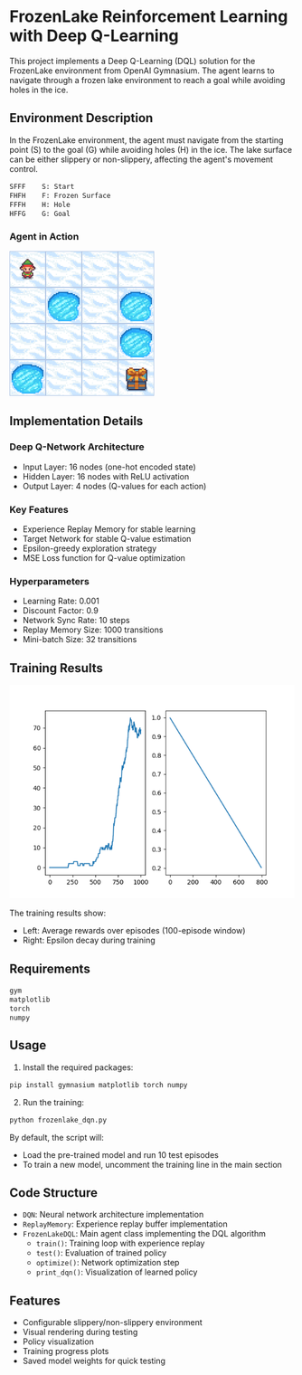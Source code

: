 # FrozenLake Reinforcement Learning with Deep Q-Learning

This project implements a Deep Q-Learning (DQL) solution for the FrozenLake environment from OpenAI Gymnasium. The agent learns to navigate through a frozen lake environment to reach a goal while avoiding holes in the ice.

## Environment Description

In the FrozenLake environment, the agent must navigate from the starting point (S) to the goal (G) while avoiding holes (H) in the ice. The lake surface can be either slippery or non-slippery, affecting the agent's movement control.

```
SFFF    S: Start
FHFH    F: Frozen Surface
FFFH    H: Hole
HFFG    G: Goal
```

### Agent in Action
![Agent Navigation](frozen_lake.gif)

## Implementation Details

### Deep Q-Network Architecture
- Input Layer: 16 nodes (one-hot encoded state)
- Hidden Layer: 16 nodes with ReLU activation
- Output Layer: 4 nodes (Q-values for each action)

### Key Features
- Experience Replay Memory for stable learning
- Target Network for stable Q-value estimation
- Epsilon-greedy exploration strategy
- MSE Loss function for Q-value optimization

### Hyperparameters
- Learning Rate: 0.001
- Discount Factor: 0.9
- Network Sync Rate: 10 steps
- Replay Memory Size: 1000 transitions
- Mini-batch Size: 32 transitions

## Training Results

![Training Results](frozen_lake_dql.png)

The training results show:
- Left: Average rewards over episodes (100-episode window)
- Right: Epsilon decay during training

## Requirements

```
gym
matplotlib
torch
numpy
```

## Usage

1. Install the required packages:
```bash
pip install gymnasium matplotlib torch numpy
```

2. Run the training:
```python
python frozenlake_dqn.py
```

By default, the script will:
- Load the pre-trained model and run 10 test episodes
- To train a new model, uncomment the training line in the main section

## Code Structure

- `DQN`: Neural network architecture implementation
- `ReplayMemory`: Experience replay buffer implementation
- `FrozenLakeDQL`: Main agent class implementing the DQL algorithm
  - `train()`: Training loop with experience replay
  - `test()`: Evaluation of trained policy
  - `optimize()`: Network optimization step
  - `print_dqn()`: Visualization of learned policy

## Features

- Configurable slippery/non-slippery environment
- Visual rendering during testing
- Policy visualization
- Training progress plots
- Saved model weights for quick testing